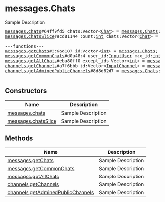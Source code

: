 # messages.Chats

Sample Description

<pre>
<a href="../constructor/messages.chats">messages.chats</a>#64ff9fd5 chats:Vector&lt;<a href="../type/Chat.md">Chat</a>&gt; = <a href="../type/messages.Chats.md">messages.Chats</a>;
<a href="../constructor/messages.chatsSlice">messages.chatsSlice</a>#9cd81144 count:<a href="../type/int.md">int</a> chats:Vector&lt;<a href="../type/Chat.md">Chat</a>&gt; = <a href="../type/messages.Chats.md">messages.Chats</a>;

---functions---
<a href="../method/messages.getChats">messages.getChats</a>#3c6aa187 id:Vector&lt;<a href="../type/int.md">int</a>&gt; = <a href="../type/messages.Chats.md">messages.Chats</a>;
<a href="../method/messages.getCommonChats">messages.getCommonChats</a>#d0a48c4 user_id:<a href="../type/InputUser.md">InputUser</a> max_id:<a href="../type/int.md">int</a> limit:<a href="../type/int.md">int</a> = <a href="../type/messages.Chats.md">messages.Chats</a>;
<a href="../method/messages.getAllChats">messages.getAllChats</a>#eba80ff0 except_ids:Vector&lt;<a href="../type/int.md">int</a>&gt; = <a href="../type/messages.Chats.md">messages.Chats</a>;
<a href="../method/channels.getChannels">channels.getChannels</a>#a7f6bbb id:Vector&lt;<a href="../type/InputChannel.md">InputChannel</a>&gt; = <a href="../type/messages.Chats.md">messages.Chats</a>;
<a href="../method/channels.getAdminedPublicChannels">channels.getAdminedPublicChannels</a>#8d8d82d7 = <a href="../type/messages.Chats.md">messages.Chats</a>;

</pre>

## Constructors

| Name | Description |
|------|-------------|
| [messages.chats](../constructor/messages.chats.md) | Sample Description |
| [messages.chatsSlice](../constructor/messages.chatsSlice.md) | Sample Description |

## Methods

| Name | Description |
|------|-------------|
| [messages.getChats](../method/messages.getChats.md) | Sample Description |
| [messages.getCommonChats](../method/messages.getCommonChats.md) | Sample Description |
| [messages.getAllChats](../method/messages.getAllChats.md) | Sample Description |
| [channels.getChannels](../method/channels.getChannels.md) | Sample Description |
| [channels.getAdminedPublicChannels](../method/channels.getAdminedPublicChannels.md) | Sample Description |
